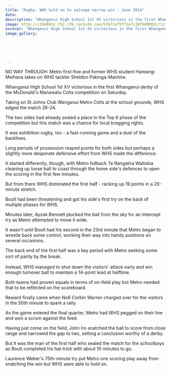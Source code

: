 ```yaml
---
title: "Rugby: WHS hold on to salvage narrow win - June 2016"
date: 
description: "Whanganui High School 1st XV victorious in the first Whanganui derby of the McDonald's Manawatu Colts competition on Saturday, Wanganui Chronicle article on 20/6/16..."
image: http://c1940652.r52.cf0.rackcdn.com/57672af5ff2a7c38fb00002c/1st-XV-St-Johns-Club-re-Manawatu-Colts-Comps-on-18-June.Chron-20-June.jpg
excerpt: "Whanganui High School 1st XV victorious in the first Whanganui derby of the McDonald's Manawatu Colts competition on Saturday, Wanganui Chronicle article on 20/6/16..."
image_gallery:
    
    
    
    
    
---
```


<p><span>NO WAY THROUGH: Metro first-five and former WHS student Hareangi Meihana takes on WHS tackler Sheldon Pakinga-Manhire.</span></p>
<p>Whanganui High School 1st XV victorious in the first Whanganui derby of the McDonald's Manawatu Colts competition on Saturday.</p>
<p>Taking on St Johns Club Wanganui Metro Colts at the school grounds, WHS edged the match 26-24.</p>
<p>The two sides had already sealed a place in the Top 6 phase of the competition but this match was a chance for local bragging rights.</p>
<p>It was exhibition rugby, too - a fast-running game and a duel of the backlines.</p>
<p>Long periods of possession reaped points for both sides but perhaps a slightly more desperate defensive effort from WHS made the difference.</p>
<p>It started differently, though, with Metro fullback Te Rangatira Waitokia cleaning up loose ball to coast through the home side's defences to open the scoring in the first few minutes.</p>
<p>But from there WHS dominated the first half - racking up 19 points in a 20-minute stretch.</p>
<p>Boult had been threatening and got his side's first try on the back of multiple phases for WHS.</p>
<p>Minutes later, Ayzak Bennett plucked the ball from the sky for an intercept try as Metro attempted to move it wide.</p>
<p>It wasn't until Boult had his second in the 23rd minute that Metro began to wrestle back some control, working their way into handy positions on several occasions.</p>
<p>The back end of the first half was a key period with Metro seeking some sort of parity by the break.<span style="line-height: 1.5;">&nbsp;</span></p>
<p>Instead, WHS managed to shut down the visitors' attack early and win enough turnover ball to maintain a 14-point lead at halftime.</p>
<p>Both teams had proven equals in terms of on-field play but Metro needed that to be reflected on the scoreboard.</p>
<p>Reward finally came when No8 Corbin Warren charged over for the visitors in the 50th minute to spark a rally.</p>
<p>As the game entered the final quarter, Metro had WHS pegged on their line and won a scrum against the feed.</p>
<p>Having just come on the field, John Iro snatched the ball to score from close range and narrowed the gap to two, setting a conclusion worthy of a derby.</p>
<p>But it was the man of the first half who sealed the match for the schoolboys as Boult completed his hat-trick with about 10 minutes to go.</p>
<p>Laurence Weber's 75th-minute try put Metro one scoring play away from snatching the win but WHS were able to hold on.</p>

